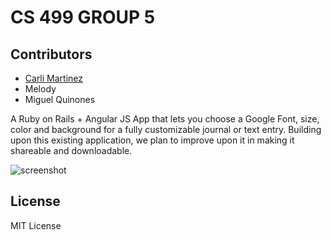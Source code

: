 # CS 499 GROUP 5

## Contributors

* [Carli Martinez](https://github.com/csmartinez)
* Melody
* Miguel Quinones

A Ruby on Rails + Angular JS App that lets you choose a Google Font, size, color and background for a fully customizable journal or text entry. Building upon this existing application, we plan to improve upon it in making it shareable and downloadable.

![screenshot](https://cloud.githubusercontent.com/assets/10466251/19376808/eeaa60d8-9195-11e6-832a-5a8b3f604d69.png)

## License

MIT License
